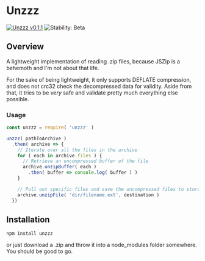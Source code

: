 # Unzzz
[![Unzzz v0.1.1](https://img.shields.io/badge/unzzz-v0.1.1-44dfd1.svg)](https://www.npmjs.com/package/unzzz)
![Stability: Beta](https://img.shields.io/badge/stability-beta-69b0ba.svg)

## Overview
A lightweight implementation of reading .zip files, because JSZip is a behemoth
and I'm not about that life.

For the sake of being lightweight, it only supports DEFLATE compression, and
does not crc32 check the decompressed data for validity. Aside from that, it
tries to be *very* safe and validate pretty much everything else possible.

### Usage
```JavaScript
const unzzz = require( 'unzzz' )

unzzz( pathToArchive )
  .then( archive => {
    // Iterate over all the files in the archive
    for ( each in archive.files ) {
      // Retrieve an uncompressed buffer of the file
      archive.unzipBuffer( each )
        .then( buffer => console.log( buffer ) )
    }

    // Pull out specific files and save the uncompressed files to storage
    archive.unzipFile( 'dir/filename.ext', destination )
  })
```

## Installation
```Shell
npm install unzzz
```
or just download a .zip and throw it into a node_modules folder somewhere. You should be good to go.
